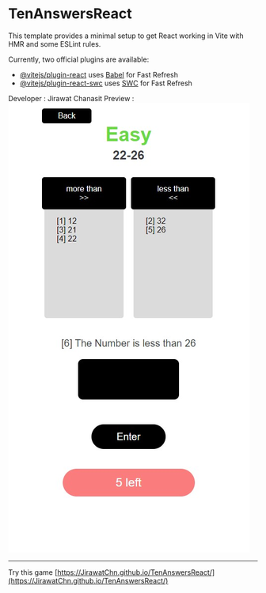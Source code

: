 # TenAnswersReact

This template provides a minimal setup to get React working in Vite with HMR and some ESLint rules.

Currently, two official plugins are available:

- [@vitejs/plugin-react](https://github.com/vitejs/vite-plugin-react/blob/main/packages/plugin-react/README.md) uses [Babel](https://babeljs.io/) for Fast Refresh
- [@vitejs/plugin-react-swc](https://github.com/vitejs/vite-plugin-react-swc) uses [SWC](https://swc.rs/) for Fast Refresh

Developer : Jirawat Chanasit
Preview : <img src='./document/gameplay.jpg' alt='sample'><hr>
Try this game [https://JirawatChn.github.io/TenAnswersReact/](https://JirawatChn.github.io/TenAnswersReact/)

